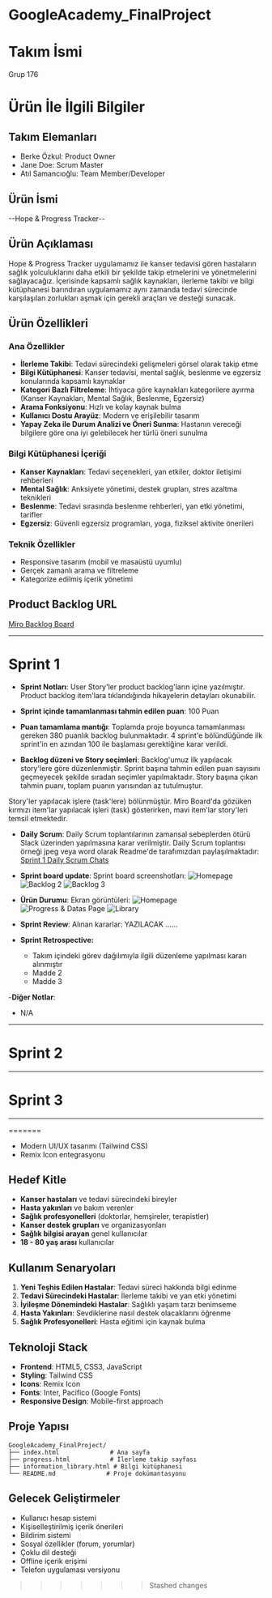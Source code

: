 # GoogleAcademy_FinalProject

# **Takım İsmi**

Grup 176 

# Ürün İle İlgili Bilgiler

## Takım Elemanları

- Berke Özkul: Product Owner
- Jane Doe: Scrum Master
- Atıl Samancıoğlu: Team Member/Developer

## Ürün İsmi

--Hope & Progress Tracker--


## Ürün Açıklaması

Hope & Progress Tracker uygulamamız ile kanser tedavisi gören hastaların sağlık yolculuklarını daha etkili bir şekilde takip etmelerini ve yönetmelerini sağlayacağız. İçerisinde kapsamlı sağlık kaynakları, ilerleme takibi ve bilgi kütüphanesi barındıran uygulamamız aynı zamanda tedavi sürecinde karşılaşılan zorlukları aşmak için gerekli araçları ve desteği sunacak.

## Ürün Özellikleri

### Ana Özellikler
- **İlerleme Takibi**: Tedavi sürecindeki gelişmeleri görsel olarak takip etme
- **Bilgi Kütüphanesi**: Kanser tedavisi, mental sağlık, beslenme ve egzersiz konularında kapsamlı kaynaklar
- **Kategori Bazlı Filtreleme**: İhtiyaca göre kaynakları kategorilere ayırma (Kanser Kaynakları, Mental Sağlık, Beslenme, Egzersiz)
- **Arama Fonksiyonu**: Hızlı ve kolay kaynak bulma
- **Kullanıcı Dostu Arayüz**: Modern ve erişilebilir tasarım
- **Yapay Zeka ile Durum Analizi ve Öneri Sunma**: Hastanın vereceği bilgilere göre ona iyi gelebilecek her türlü öneri sunulma


### Bilgi Kütüphanesi İçeriği
- **Kanser Kaynakları**: Tedavi seçenekleri, yan etkiler, doktor iletişimi rehberleri
- **Mental Sağlık**: Anksiyete yönetimi, destek grupları, stres azaltma teknikleri
- **Beslenme**: Tedavi sırasında beslenme rehberleri, yan etki yönetimi, tarifler
- **Egzersiz**: Güvenli egzersiz programları, yoga, fiziksel aktivite önerileri

### Teknik Özellikler
- Responsive tasarım (mobil ve masaüstü uyumlu)
- Gerçek zamanlı arama ve filtreleme
- Kategorize edilmiş içerik yönetimi

## Product Backlog URL

[Miro Backlog Board](https://miro.com/app/board/uXjVOSSCpsI=/)

---

# Sprint 1

- **Sprint Notları**: User Story'ler product backlog'ların içine yazılmıştır. Product backlog item'lara tıklandığında hikayelerin detayları okunabilir.

- **Sprint içinde tamamlanması tahmin edilen puan**: 100 Puan

- **Puan tamamlama mantığı**: Toplamda proje boyunca tamamlanması gereken 380 puanlık backlog bulunmaktadır. 4 sprint'e bölündüğünde ilk sprint'in en azından 100 ile başlaması gerektiğine karar verildi.

- **Backlog düzeni ve Story seçimleri**: Backlog'umuz ilk yapılacak story'lere göre düzenlenmiştir. Sprint başına tahmin edilen puan sayısını geçmeyecek şekilde sıradan seçimler yapılmaktadır. Story başına çıkan tahmin puanı, toplam puanın yarısından az tutulmuştur. 

Story'ler yapılacak işlere (task'lere) bölünmüştür. Miro Board'da gözüken kırmızı item'lar yapılacak işleri (task) gösterirken, mavi item'lar story'leri temsil etmektedir.

- **Daily Scrum**: Daily Scrum toplantılarının zamansal sebeplerden ötürü Slack üzerinden yapılmasına karar verilmiştir. Daily Scrum toplantısı örneği jpeg veya word olarak Readme'de tarafımızdan paylaşılmaktadır: [Sprint 1 Daily Scrum Chats](https://github.com/OyunveUygulamaAkademisi/BootcampScrumTemplate/blob/main/ProjectManagement/Sprint1Documents/DailyScrumMeetingNotesSprint1.docx?raw=true)

- **Sprint board update**: Sprint board screenshotları: 
![Homepage](https://github.com/berkezkul/GoogleAcademy_FinalProject/blob/main/sprint1/product_images/hope_index.png) 
![Backlog 2](https://raw.githubusercontent.com/OyunveUygulamaAkademisi/BootcampScrumTemplate/main/ProjectManagement/Sprint1Documents/backlog2.png) 
![Backlog 3](https://raw.githubusercontent.com/OyunveUygulamaAkademisi/BootcampScrumTemplate/main/ProjectManagement/Sprint1Documents/backlog3.png)

- **Ürün Durumu**: Ekran görüntüleri:
![Homepage](https://github.com/berkezkul/GoogleAcademy_FinalProject/blob/main/sprint1/product_images/hope_index.png)
![Progress & Datas Page](https://github.com/berkezkul/GoogleAcademy_FinalProject/blob/main/sprint1/product_images/hope_progress.png)
![Library](https://github.com/berkezkul/GoogleAcademy_FinalProject/blob/main/sprint1/product_images/hope_library.png)

- **Sprint Review**: 
Alınan kararlar: YAZILACAK ......

- **Sprint Retrospective:**
  - Takım içindeki görev dağılımıyla ilgili düzenleme yapılması kararı alınmıştır
  - Madde 2
  - Madde 3 

-**Diğer Notlar**:
- N/A

---

# Sprint 2


---

# Sprint 3

---
=======
- Modern UI/UX tasarımı (Tailwind CSS)
- Remix Icon entegrasyonu

## Hedef Kitle

- **Kanser hastaları** ve tedavi sürecindeki bireyler
- **Hasta yakınları** ve bakım verenler
- **Sağlık profesyonelleri** (doktorlar, hemşireler, terapistler)
- **Kanser destek grupları** ve organizasyonları
- **Sağlık bilgisi arayan** genel kullanıcılar
- **18 - 80 yaş arası** kullanıcılar

## Kullanım Senaryoları

1. **Yeni Teşhis Edilen Hastalar**: Tedavi süreci hakkında bilgi edinme
2. **Tedavi Sürecindeki Hastalar**: İlerleme takibi ve yan etki yönetimi
3. **İyileşme Dönemindeki Hastalar**: Sağlıklı yaşam tarzı benimseme
4. **Hasta Yakınları**: Sevdiklerine nasıl destek olacaklarını öğrenme
5. **Sağlık Profesyonelleri**: Hasta eğitimi için kaynak bulma

## Teknoloji Stack

- **Frontend**: HTML5, CSS3, JavaScript
- **Styling**: Tailwind CSS
- **Icons**: Remix Icon
- **Fonts**: Inter, Pacifico (Google Fonts)
- **Responsive Design**: Mobile-first approach

## Proje Yapısı

```
GoogleAcademy_FinalProject/
├── index.html              # Ana sayfa
├── progress.html           # İlerleme takip sayfası
├── information_library.html # Bilgi kütüphanesi
└── README.md              # Proje dokümantasyonu
```

## Gelecek Geliştirmeler

- Kullanıcı hesap sistemi
- Kişiselleştirilmiş içerik önerileri
- Bildirim sistemi
- Sosyal özellikler (forum, yorumlar)
- Çoklu dil desteği
- Offline içerik erişimi
- Telefon uygulaması versiyonu
>>>>>>> Stashed changes
